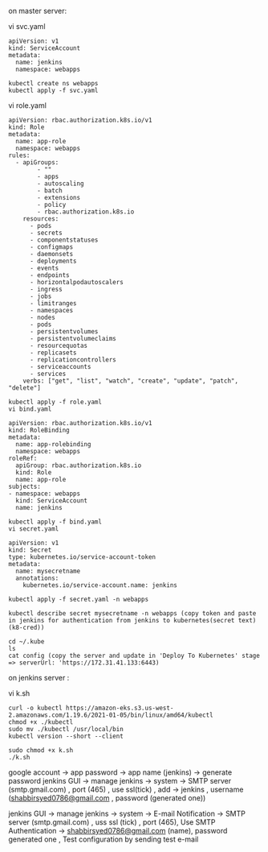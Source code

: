 on master server:

vi svc.yaml
```
apiVersion: v1
kind: ServiceAccount
metadata:
  name: jenkins
  namespace: webapps
```
```
kubectl create ns webapps
kubectl apply -f svc.yaml
```
vi role.yaml
```
apiVersion: rbac.authorization.k8s.io/v1
kind: Role
metadata:
  name: app-role
  namespace: webapps
rules:
  - apiGroups:
        - ""
        - apps
        - autoscaling
        - batch
        - extensions
        - policy
        - rbac.authorization.k8s.io
    resources:
      - pods
      - secrets
      - componentstatuses
      - configmaps
      - daemonsets
      - deployments
      - events
      - endpoints
      - horizontalpodautoscalers
      - ingress
      - jobs
      - limitranges
      - namespaces
      - nodes
      - pods
      - persistentvolumes
      - persistentvolumeclaims
      - resourcequotas
      - replicasets
      - replicationcontrollers
      - serviceaccounts
      - services
    verbs: ["get", "list", "watch", "create", "update", "patch", "delete"]
```
```
kubectl apply -f role.yaml
vi bind.yaml
```
```
apiVersion: rbac.authorization.k8s.io/v1
kind: RoleBinding
metadata:
  name: app-rolebinding
  namespace: webapps 
roleRef:
  apiGroup: rbac.authorization.k8s.io
  kind: Role
  name: app-role 
subjects:
- namespace: webapps 
  kind: ServiceAccount
  name: jenkins 
```
```
kubectl apply -f bind.yaml
vi secret.yaml
```
```
apiVersion: v1
kind: Secret
type: kubernetes.io/service-account-token
metadata:
  name: mysecretname
  annotations:
    kubernetes.io/service-account.name: jenkins
```
```
kubectl apply -f secret.yaml -n webapps

kubectl describe secret mysecretname -n webapps (copy token and paste in jenkins for authentication from jenkins to kubernetes(secret text)(k8-cred))
```
```
cd ~/.kube
ls
cat config (copy the server and update in 'Deploy To Kubernetes' stage => serverUrl: 'https://172.31.41.133:6443)
```


on jenkins server : 

vi k.sh
```
curl -o kubectl https://amazon-eks.s3.us-west-2.amazonaws.com/1.19.6/2021-01-05/bin/linux/amd64/kubectl
chmod +x ./kubectl
sudo mv ./kubectl /usr/local/bin
kubectl version --short --client
```

```
sudo chmod +x k.sh
./k.sh
```

google account -> app password -> app name (jenkins) -> generate password
jenkins GUI -> manage jenkins -> system  ->  SMTP server (smtp.gmail.com) , port (465) , use ssl(tick) , 
add -> jenkins , username (shabbirsyed0786@gmail.com , password (generated one))

jenkins GUI -> manage jenkins -> system  -> E-mail Notification -> SMTP server (smtp.gmail.com) , uss ssl (tick) , port (465),
Use SMTP Authentication -> shabbirsyed0786@gmail.com (name), password generated one , Test configuration by sending test e-mail



